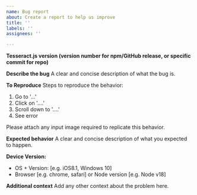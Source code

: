 ```yaml
---
name: Bug report
about: Create a report to help us improve
title: ''
labels: ''
assignees: ''

---
```

**Tesseract.js version (version number for npm/GitHub release, or specific commit for repo)**

**Describe the bug**
A clear and concise description of what the bug is.

**To Reproduce**
Steps to reproduce the behavior:
1. Go to '...'
2. Click on '....'
3. Scroll down to '....'
4. See error

Please attach any input image required to replicate this behavior.

**Expected behavior**
A clear and concise description of what you expected to happen.

**Device Version:**
 - OS + Version: [e.g. iOS8.1, Windows 10]
 - Browser [e.g. chrome, safari] or Node version [e.g. Node v18]

**Additional context**
Add any other context about the problem here.

